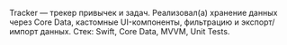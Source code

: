 Tracker — трекер привычек и задач. Реализовал(а) хранение данных через Core Data, кастомные UI-компоненты, фильтрацию и экспорт/импорт данных. Стек: Swift, Core Data, MVVM, Unit Tests.
